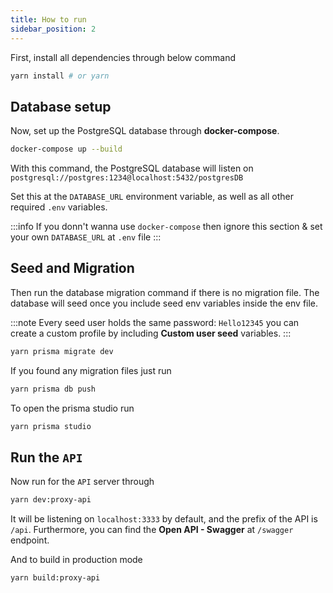 ```yaml
---
title: How to run
sidebar_position: 2
---
```


First, install all dependencies through below command

```bash
yarn install # or yarn
```

## Database setup

Now, set up the PostgreSQL database through **docker-compose**.

```bash
docker-compose up --build
```

With this command, the PostgreSQL database will listen on `postgresql://postgres:1234@localhost:5432/postgresDB`

Set this at the `DATABASE_URL` environment variable, as well as all other required `.env` variables.

:::info
If you donn't wanna use `docker-compose` then ignore this section & set your own `DATABASE_URL` at `.env` file
:::

## Seed and Migration

Then run the database migration command if there is no migration file. The database will seed once you include seed env variables inside the env file.

:::note
Every seed user holds the same password: `Hello12345` you can create a custom profile by including **Custom user seed** variables.
:::

```bash
yarn prisma migrate dev
```

If you found any migration files just run

```bash
yarn prisma db push
```

To open the prisma studio run

```bash
yarn prisma studio
```

## Run the `API`

Now run for the `API` server through

```bash
yarn dev:proxy-api
```

It will be listening on `localhost:3333` by default, and the prefix of the API is `/api`. Furthermore, you can find the **Open API - Swagger** at `/swagger` endpoint.

And to build in production mode

```bash
yarn build:proxy-api
```
